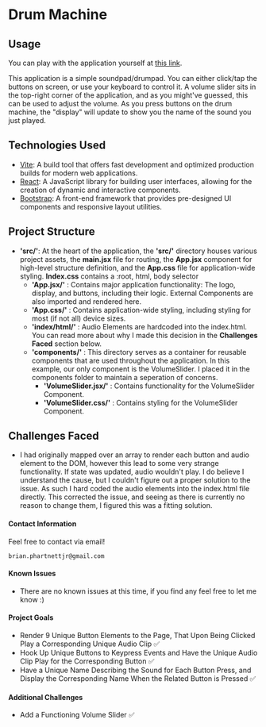 # Drum Machine

## Usage

You can play with the application yourself at [this link](https://bju12290.github.io/drum-machine/). 

This application is a simple soundpad/drumpad. You can either click/tap the buttons on screen, or use your keyboard to control it. A volume slider sits in the top-right corner of the application, and as you might've guessed, this can be used to adjust the volume. As you press buttons on the drum machine, the "display" will update to show you the name of the sound you just played. 


## Technologies Used
 - [Vite](https://vitejs.dev/): A build tool that offers fast development and optimized production builds for modern web applications.
 - [React](https://react.dev/): A JavaScript library for building user interfaces, allowing for the creation of dynamic and interactive components.
 - [Bootstrap](https://getbootstrap.com/): A front-end framework that provides pre-designed UI components and responsive layout utilities.

 ## Project Structure
- **'src/'**: At the heart of the application, the **'src/'** directory houses various project assets, the **main.jsx** file for routing, the **App.jsx** component for high-level structure definition, and the **App.css** file for application-wide styling. **Index.css** contains a :root, html, body selector
   - **'App.jsx/'** : Contains major application functionality: The logo, display, and buttons, including their logic. External Components are also imported and rendered here.
   - **'App.css/'** : Contains application-wide styling, including styling for most (if not all) device sizes.
   - **'index/html/'** : Audio Elements are hardcoded into the index.html. You can read more about why I made this decision in the **Challenges Faced** section below.
   - **'components/'** : This directory serves as a container for reusable components that are used throughout the application. In this example, our only component is the VolumeSlider. I placed it in the components folder to maintain a seperation of concerns.
        - **'VolumeSlider.jsx/'** : Contains functionality for the VolumeSlider Component. 
        - **'VolumeSlider.css/'** : Contains styling for the VolumeSlider Component.

## Challenges Faced
- I had originally mapped over an array to render each button and audio element to the DOM, however this lead to some very strange functionality. If state was updated, audio wouldn't play. I do believe I understand the cause, but I couldn't figure out a proper solution to the issue. As such I hard coded the audio elements into the index.html file directly. This corrected the issue, and seeing as there is currently no reason to change them, I figured this was a fitting solution. 

 #### Contact Information

Feel free to contact via email! 

```brian.phartnettjr@gmail.com```
 #### Known Issues
 
 - There are no known issues at this time, if you find any feel free to let me know :)

 #### Project Goals

- Render 9 Unique Button Elements to the Page, That Upon Being Clicked Play a Corresponding Unique Audio Clip :white_check_mark:
- Hook Up Unique Buttons to Keypress Events and Have the Unique Audio Clip Play for the Corresponding Button :white_check_mark:
- Have a Unique Name Describing the Sound for Each Button Press, and Display the Corresponding Name When the Related Button is Pressed :white_check_mark:

#### Additional Challenges

- Add a Functioning Volume Slider :white_check_mark:



 

